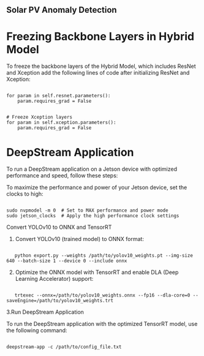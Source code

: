 ## Solar PV Anomaly Detection



# Freezing Backbone Layers in Hybrid Model

To freeze the backbone layers of the Hybrid Model, which includes ResNet and Xception add the following lines of code after initializing ResNet and Xception:

```shell

for param in self.resnet.parameters():
    param.requires_grad = False


# Freeze Xception layers
for param in self.xception.parameters():
    param.requires_grad = False
```
# DeepStream Application

To run a DeepStream application on a Jetson device with optimized performance and speed, follow these steps:


To maximize the performance and power of your Jetson device, set the clocks to high:
```shell

sudo nvpmodel -m 0  # Set to MAX performance and power mode
sudo jetson_clocks  # Apply the high performance clock settings
```
Convert YOLOv10 to ONNX and TensorRT

1. Convert YOLOv10 (trained model) to ONNX format:
```shell

   python export.py --weights /path/to/yolov10_weights.pt --img-size 640 --batch-size 1 --device 0 --include onnx
```
2. Optimize the ONNX model with TensorRT and enable DLA (Deep Learning Accelerator) support:
```shell

   trtexec --onnx=/path/to/yolov10_weights.onnx --fp16 --dla-core=0 --saveEngine=/path/to/yolov10_weights.trt
```
3.Run DeepStream Application

To run the DeepStream application with the optimized TensorRT model, use the following command:
```shell

deepstream-app -c /path/to/config_file.txt

```

